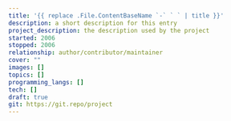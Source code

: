 ```yaml
---
title: '{{ replace .File.ContentBaseName `-` ` ` | title }}'
description: a short description for this entry
project_description: the description used by the project
started: 2006
stopped: 2006
relationship: author/contributor/maintainer
cover: ""
images: []
topics: []
programming_langs: []
tech: []
draft: true
git: https://git.repo/project
---
```

